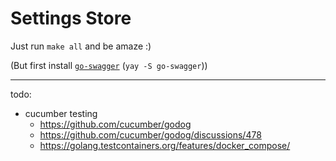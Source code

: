 # Settings Store

Just run `make all` and be amaze :)

(But first install [`go-swagger`](https://goswagger.io/install.html) (`yay -S go-swagger`))

---

todo:
 * cucumber testing
   * https://github.com/cucumber/godog
   * https://github.com/cucumber/godog/discussions/478
   * https://golang.testcontainers.org/features/docker_compose/

